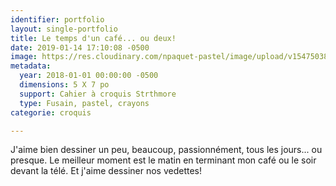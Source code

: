 ```yaml
---
identifier: portfolio
layout: single-portfolio
title: Le temps d'un café... ou deux!
date: 2019-01-14 17:10:08 -0500
image: https://res.cloudinary.com/npaquet-pastel/image/upload/v1547503828/IMG_7471.jpg
metadata:
  year: 2018-01-01 00:00:00 -0500
  dimensions: 5 X 7 po
  support: Cahier à croquis Strthmore
  type: Fusain, pastel, crayons
categorie: croquis

---
```

J'aime bien dessiner un peu, beaucoup, passionnément, tous les jours... ou presque. Le meilleur moment est le matin en terminant mon café ou le soir devant la télé. Et j'aime dessiner nos vedettes! 